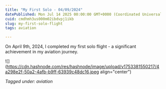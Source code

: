 ```yaml
---
title: "My First Solo - 04/09/2024"
datePublished: Mon Jul 14 2025 00:00:00 GMT+0000 (Coordinated Universal Time)
cuid: cmdhmh3us000m02ibdvpj1ikb
slug: my-first-solo-flight
tags: aviation

---
```


On April 9th, 2024, I completed my first solo flight - a significant achievement in my aviation journey.

![](https://cdn.hashnode.com/res/hashnode/image/upload/v1753381550217/4a298e2f-50a2-4afb-b9ff-63939c48dc16.jpeg align="center")

*Tagged under: aviation*